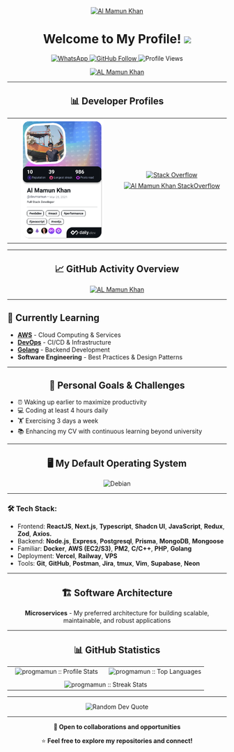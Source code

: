 <div align="center">
  <a href="https://www.linkedin.com/in/progmamun/" target="_blank" rel="noopener">
    <img src="https://rawcdn.githack.com/progmamun/programming-hero/5e7a9d93012540777c2880f116cd243fc3df4e85/milestone-9/v0.2.svg" alt="Al Mamun Khan" />
  </a>
  
  <h1>Welcome to My Profile! <img src="https://media.giphy.com/media/hvRJCLFzcasrR4ia7z/giphy.gif" width="25"></h1>

  <p>
    <a href="https://api.whatsapp.com/send/?phone=+8801516562647&text=Hello&type=phone_number&app_absent=0">
      <img src="https://img.shields.io/badge/WhatsApp-Click%20Here-25D366?style=for-the-badge&logo=whatsapp" alt="WhatsApp" />
    </a>
    <a href="https://github.com/progmamun">
      <img src="https://img.shields.io/github/followers/progmamun?label=Follow&style=social" alt="GitHub Follow" />
    </a>
    <img src="https://komarev.com/ghpvc/?username=progmamun&color=228B22" alt="Profile Views" />
  </p>

[![AL Mamun Khan](https://awesome-github-stats.azurewebsites.net/user-stats/progmamun?cardType=level-alternate&theme=jolly&preferLogin=true)](https://git.io/awesome-stats-card)

</div>

---

<div align="center">

## 📊 Developer Profiles

</div>

<table align="center" width="100%" style="table-layout: fixed;">
  <tr>
    <td width="50%" align="center" style="vertical-align: middle;">
      <a href="https://app.daily.dev/devmamun">
        <img src="./devcard.png" alt="Al Mamun Khan's Dev Card" style="width:80%; max-width:300px;" />
      </a>
    </td>
    <td width="50%" align="center" style="vertical-align: middle;">
      <a href="https://stackoverflow.com/users/15274012/al-mamun-khan">
        <img src="https://aleen42.github.io/badges/src/stackoverflow.svg" alt="Stack Overflow" style="margin-bottom:8px;" />
      </a><br/>
      <a href="https://stackoverflow.com/users/15274012/al-mamun-khan">
        <img src="https://github-readme-stackoverflow.vercel.app/?userID=15274012" alt="Al Mamun Khan StackOverflow" style="width:80%; max-width:300px;" />
      </a>
    </td>
  </tr>
</table>

---

<div align="center">

## 📈 GitHub Activity Overview

[![AL Mamun Khan](https://github-profile-summary-cards.vercel.app/api/cards/profile-details?username=progmamun&theme=jolly)](https://github.com/progmamun)

</div>

---

<div>

## 🌱 Currently Learning

- **[AWS](https://aws.amazon.com/)** - Cloud Computing & Services
- **[DevOps](https://www.google.com/search?q=DevOps)** - CI/CD & Infrastructure
- **[Golang](https://go.dev)** - Backend Development
- **Software Engineering** - Best Practices & Design Patterns

</div>

---

<div align="center">

## 💪 Personal Goals & Challenges

</div>

<div>

- ⏰ Waking up earlier to maximize productivity
- 💻 Coding at least 4 hours daily
- 🏋️ Exercising 3 days a week
- 📚 Enhancing my CV with continuous learning beyond university

</div>

---

<div align="center">

## 🖥️ My Default Operating System

<img src="https://img.shields.io/badge/Debian-Linux-A81D33?style=for-the-badge&logo=debian&logoColor=white" alt="Debian" />

</div>

---

### 🛠️ Tech Stack:

- Frontend: **ReactJS**, **Next.js**, **Typescript**, **Shadcn UI**, **JavaScript**, **Redux**, **Zod**, **Axios.**
- Backend: **Node.js**, **Express**, **Postgresql**, **Prisma**, **MongoDB**, **Mongoose**
- Familiar: **Docker**, **AWS (EC2/S3)**, **PM2**, **C/C++**, **PHP**, **Golang**
- Deployment: **Vercel**, **Railway**, **VPS**
- Tools: **Git**, **GitHub**, **Postman**, **Jira**, **tmux**, **Vim**, **Supabase**, **Neon**

---

<div align="center">

## 🏗️ Software Architecture

**Microservices** - My preferred architecture for building scalable, maintainable, and robust applications

</div>

---

<div align="center">

## 📊 GitHub Statistics

<table align="center" width="100%" style="table-layout: fixed;">
  <tr>
    <td width="50%" align="center" style="vertical-align: middle;">
      <img
        alt="progmamun :: Profile Stats"
        src="https://github-readme-stats.vercel.app/api?username=progmamun&theme=blue-green&show_icons=true&count_private=true&hide_border=true"
        style="width:90%; max-width:420px;"
      />
    </td>
    <td width="50%" align="center" style="vertical-align: middle;">
      <img
        alt="progmamun :: Top Languages"
        src="https://github-readme-stats.vercel.app/api/top-langs/?username=progmamun&langs_count=6&theme=blue-green&layout=compact&hide=html"
        style="width:90%; max-width:420px;"
      />
    </td>
  </tr>
  <tr>
    <td colspan="2" align="center" style="padding-top: 10px;">
      <img
        alt="progmamun :: Streak Stats"
        src="https://github-readme-streak-stats.herokuapp.com?user=progmamun&theme=blue-green&hide_border=true"
        style="width:90%; max-width:600px;"
      />
    </td>
  </tr>
</table>

---

<div align="center">
  <img src="https://quotes-github-readme.vercel.app/api?type=horizontal&theme=radical" alt="Random Dev Quote"/>
</div>

---

<div align="center">
  
  **💼 Open to collaborations and opportunities**
  
  ⭐ **Feel free to explore my repositories and connect!**
  
</div>
